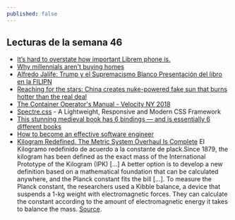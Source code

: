 ```yaml
---
published: false
---
```

## Lecturas de la semana 46

- [It’s hard to overstate how important Librem phone is.](https://news.ycombinator.com/item?id=18422502)
- [ Why millennials aren't buying homes ](https://www.linkedin.com/feed/news/why-millennials-arent-buying-homes-3768540/)
- [ Alfredo Jalife: Trump y el Supremacismo Blanco Presentación del libro en la FILIPN](https://www.youtube.com/watch?v=i6bS0AHQ7NU)
- [ Reaching for the stars: China creates nuke-powered fake sun that burns hotter than the real deal ](https://www.rt.com/news/443995-china-fake-sun-nuclear/)
- [The Container Operator's Manual - Velocity NY 2018](https://youtu.be/zGw_xKF47T0)
- [Spectre.css](https://picturepan2.github.io/spectre/) - A Lightweight, Responsive and Modern CSS Framework
- [This stunning medieval book has 6 bindings — and is essentially 6 different books](https://www.zmescience.com/science/dos-dos-book-binding-14112018/)
- [How to become an effective software engineer](https://medium.freecodecamp.org/how-to-become-an-effective-software-engineer-b2d25b588bc8)
- [Kilogram Redefined. The Metric System Overhaul Is Complete](https://www.wired.com/story/new-kilogram-definition-based-on-planck-constant/) El Kilogramo redefinido de acuerdo a la constante de plack.Since 1879, the kilogram has been defined as the exact mass of the International Prototype of the Kilogram (IPK) [...]  A better option is to develop a new definition based on a mathematical foundation that can be calculated anywhere, and the Planck constant fits the bill [...]. To measure the Planck constant, the researchers used a Kibble balance, a device that suspends a 1-kg weight with electromagnetic forces. They can calculate the constant according to the amount of electromagnetic energy it takes to balance the mass. [Source](https://newatlas.com/planck-constant-redefine-kilogram/50311/).



